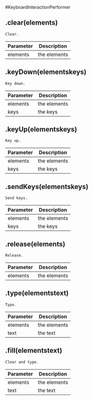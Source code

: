 #KeyboardInteractionPerformer
## .clear(elements)
`Clear.`


Parameter | Description
	--------- | -----------
|elements|the elements


## .keyDown(elementskeys)
`Key down.`


Parameter | Description
	--------- | -----------
|elements|the elements
|keys|the keys


## .keyUp(elementskeys)
`Key up.`


Parameter | Description
	--------- | -----------
|elements|the elements
|keys|the keys


## .sendKeys(elementskeys)
`Send keys.`


Parameter | Description
	--------- | -----------
|elements|the elements
|keys|the keys


## .release(elements)
`Release.`


Parameter | Description
	--------- | -----------
|elements|the elements


## .type(elementstext)
`Type.`


Parameter | Description
	--------- | -----------
|elements|the elements
|text|the text


## .fill(elementstext)
`Clear and type.`


Parameter | Description
	--------- | -----------
|elements|the elements
|text|the text

